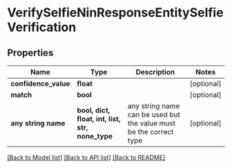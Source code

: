 # VerifySelfieNinResponseEntitySelfieVerification


## Properties
Name | Type | Description | Notes
------------ | ------------- | ------------- | -------------
**confidence_value** | **float** |  | [optional] 
**match** | **bool** |  | [optional] 
**any string name** | **bool, dict, float, int, list, str, none_type** | any string name can be used but the value must be the correct type | [optional]

[[Back to Model list]](../README.md#documentation-for-models) [[Back to API list]](../README.md#documentation-for-api-endpoints) [[Back to README]](../README.md)


